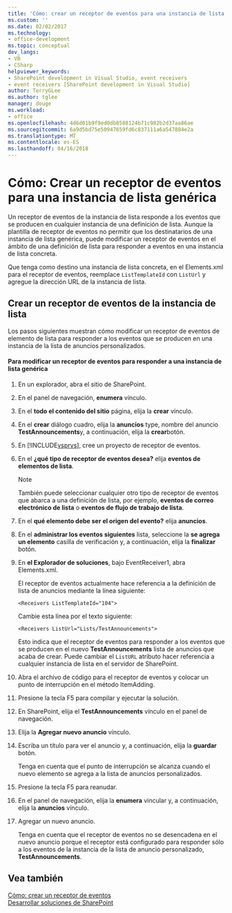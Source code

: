 ```yaml
---
title: 'Cómo: crear un receptor de eventos para una instancia de lista específica | Documentos de Microsoft'
ms.custom: ''
ms.date: 02/02/2017
ms.technology:
- office-development
ms.topic: conceptual
dev_langs:
- VB
- CSharp
helpviewer_keywords:
- SharePoint development in Visual Studio, event receivers
- event receivers [SharePoint development in Visual Studio]
author: TerryGLee
ms.author: tglee
manager: douge
ms.workload:
- office
ms.openlocfilehash: 4d6d01b9f9ed0db8588124b71c982b2d37aa86ae
ms.sourcegitcommit: 6a9d5bd75e50947659fd6c837111a6a547884e2a
ms.translationtype: MT
ms.contentlocale: es-ES
ms.lasthandoff: 04/16/2018
---
```

# <a name="how-to-create-an-event-receiver-for-a-specific-list-instance"></a>Cómo: Crear un receptor de eventos para una instancia de lista genérica
  Un receptor de eventos de la instancia de lista responde a los eventos que se producen en cualquier instancia de una definición de lista. Aunque la plantilla de receptor de eventos no permitir que los destinatarios de una instancia de lista genérica, puede modificar un receptor de eventos en el ámbito de una definición de lista para responder a eventos en una instancia de lista concreta.  
  
 Que tenga como destino una instancia de lista concreta, en el Elements.xml para el receptor de eventos, reemplace `ListTemplateId` con `ListUrl` y agregue la dirección URL de la instancia de lista.  
  
## <a name="creating-a-list-instance-event-receiver"></a>Crear un receptor de eventos de la instancia de lista  
 Los pasos siguientes muestran cómo modificar un receptor de eventos de elemento de lista para responder a los eventos que se producen en una instancia de la lista de anuncios personalizados.  
  
#### <a name="to-modify-an-event-receiver-to-respond-to-a-specific-list-instance"></a>Para modificar un receptor de eventos para responder a una instancia de lista genérica  
  
1.  En un explorador, abra el sitio de SharePoint.  
  
2.  En el panel de navegación, **enumera** vínculo.  
  
3.  En el **todo el contenido del sitio** página, elija la **crear** vínculo.  
  
4.  En el **crear** diálogo cuadro, elija la **anuncios** type, nombre del anuncio **TestAnnouncements**y, a continuación, elija la **crear**botón.  
  
5.  En [!INCLUDE[vsprvs](../sharepoint/includes/vsprvs-md.md)], cree un proyecto de receptor de eventos.  
  
6.  En el **¿qué tipo de receptor de eventos desea?** elija **eventos de elementos de lista**.  
  
    > [!NOTE]  
    >  También puede seleccionar cualquier otro tipo de receptor de eventos que abarca a una definición de lista, por ejemplo, **eventos de correo electrónico de lista** o **eventos de flujo de trabajo de lista**.  
  
7.  En el **qué elemento debe ser el origen del evento?** elija **anuncios**.  
  
8.  En el **administrar los eventos siguientes** lista, seleccione la **se agrega un elemento** casilla de verificación y, a continuación, elija la **finalizar** botón.  
  
9. En **el Explorador de soluciones**, bajo EventReceiver1, abra Elements.xml.  
  
     El receptor de eventos actualmente hace referencia a la definición de lista de anuncios mediante la línea siguiente:  
  
    ```  
    <Receivers ListTemplateId="104">  
    ```  
  
     Cambie esta línea por el texto siguiente:  
  
    ```  
    <Receivers ListUrl="Lists/TestAnnouncements">  
    ```  
  
     Esto indica que el receptor de eventos para responder a los eventos que se producen en el nuevo **TestAnnouncements** lista de anuncios que acaba de crear. Puede cambiar el `ListURL` atributo hacer referencia a cualquier instancia de lista en el servidor de SharePoint.  
  
10. Abra el archivo de código para el receptor de eventos y colocar un punto de interrupción en el método ItemAdding.  
  
11. Presione la tecla F5 para compilar y ejecutar la solución.  
  
12. En SharePoint, elija el **TestAnnouncements** vínculo en el panel de navegación.  
  
13. Elija la **Agregar nuevo anuncio** vínculo.  
  
14. Escriba un título para ver el anuncio y, a continuación, elija la **guardar** botón.  
  
     Tenga en cuenta que el punto de interrupción se alcanza cuando el nuevo elemento se agrega a la lista de anuncios personalizados.  
  
15. Presione la tecla F5 para reanudar.  
  
16. En el panel de navegación, elija la **enumera** vincular y, a continuación, elija la **anuncios** vínculo.  
  
17. Agregar un nuevo anuncio.  
  
     Tenga en cuenta que el receptor de eventos no se desencadena en el nuevo anuncio porque el receptor está configurado para responder sólo a los eventos de la instancia de la lista de anuncio personalizado, **TestAnnouncements**.  
  
## <a name="see-also"></a>Vea también  
 [Cómo: crear un receptor de eventos](../sharepoint/how-to-create-an-event-receiver.md)   
 [Desarrollar soluciones de SharePoint](../sharepoint/developing-sharepoint-solutions.md)  
  
  